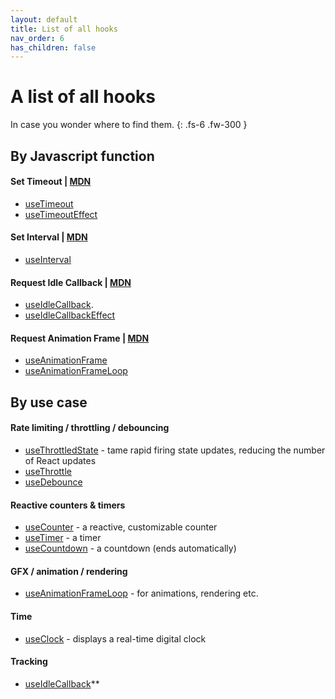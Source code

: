 ```yaml
---
layout: default
title: List of all hooks
nav_order: 6
has_children: false
---
```


# A list of all hooks

In case you wonder where to find them.
{: .fs-6 .fw-300 }

## By Javascript function

#### Set Timeout | [MDN][timeout-mdn]
- [useTimeout](/react-timing-hooks/timeouts-api/useTimeout.html)
- [useTimeoutEffect](/react-timing-hooks/timeouts-api/useTimeoutEffect.html)

#### Set Interval | [MDN][interval-mdn]
- [useInterval](/react-timing-hooks/intervals-api/useInterval.html)

#### Request Idle Callback | [MDN][idle-cb-mdn]
- [useIdleCallback](/react-timing-hooks/idle-callback-api/useIdleCallback.html).
- [useIdleCallbackEffect](/react-timing-hooks/idle-callback-api/useIdleCallbackEffect.html)

#### Request Animation Frame | [MDN][raf-mdn]
- [useAnimationFrame](/react-timing-hooks/animation-api/useAnimationFrame.html)
- [useAnimationFrameLoop](/react-timing-hooks/animation-api/useAnimationFrameLoop.html)

## By use case

#### Rate limiting / throttling / debouncing
- [useThrottledState](/react-timing-hooks/general-utility/useThrottledState.html) - tame rapid firing state updates, reducing the number of React updates
- [useThrottle](/react-timing-hooks/timeouts-api/useThrottle.html)
- [useDebounce](/react-timing-hooks/timeouts-api/useDebounce.html)

#### Reactive counters & timers
- [useCounter](/react-timing-hooks/intervals-api/useCounter.html) - a reactive, customizable counter
- [useTimer](/react-timing-hooks/intervals-api/useTimer.html) - a timer
- [useCountdown](/react-timing-hooks/intervals-api/useCountdown.html) - a countdown (ends automatically)

#### GFX / animation /  rendering
- [useAnimationFrameLoop](/react-timing-hooks/animation-api/useAnimationFrameLoop.html) - for animations, rendering etc.

#### Time
- [useClock](/react-timing-hooks/intervals-api/useClock.html) - displays a real-time digital clock

#### Tracking
- [useIdleCallback](/react-timing-hooks/idle-callback-api/useIdleCallback.html)**


[interval-mdn]: https://developer.mozilla.org/en-US/docs/Web/API/setInterval
[timeout-mdn]: https://developer.mozilla.org/en-US/docs/Web/API/setTimeout
[idle-cb-mdn]: https://developer.mozilla.org/en-US/docs/Web/API/Window/requestIdleCallback
[raf-mdn]: https://developer.mozilla.org/en-US/docs/Web/API/window/requestAnimationFrame